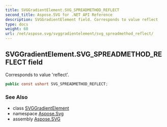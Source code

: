 ```yaml
---
title: SVGGradientElement.SVG_SPREADMETHOD_REFLECT
second_title: Aspose.SVG for .NET API Reference
description: SVGGradientElement field. Corresponds to value reflect
type: docs
weight: 60
url: /net/aspose.svg/svggradientelement/svg_spreadmethod_reflect/
---
```

## SVGGradientElement.SVG_SPREADMETHOD_REFLECT field

Corresponds to value 'reflect'.

```csharp
public const ushort SVG_SPREADMETHOD_REFLECT;
```

### See Also

* class [SVGGradientElement](../)
* namespace [Aspose.Svg](../../svggradientelement/)
* assembly [Aspose.SVG](../../../)
